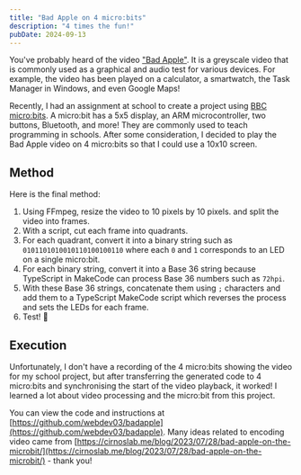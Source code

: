 ```yaml
---
title: "Bad Apple on 4 micro:bits"
description: "4 times the fun!"
pubDate: 2024-09-13
---
```


You've probably heard of the video ["Bad Apple"](https://www.youtube.com/watch?v=FtutLA63Cp8). It is a greyscale video that is commonly used as a graphical and audio test for various devices. For example, the video has been played on a calculator, a smartwatch, the Task Manager in Windows, and even Google Maps!

Recently, I had an assignment at school to create a project using [BBC micro:bits](https://microbit.org/). A micro:bit has a 5x5 display, an ARM microcontroller, two buttons, Bluetooth, and more! They are commonly used to teach programming in schools. After some consideration, I decided to play the Bad Apple video on 4 micro:bits so that I could use a 10x10 screen.

## Method

Here is the final method:

1. Using FFmpeg, resize the video to 10 pixels by 10 pixels. and split the video into frames.
1. With a script, cut each frame into quadrants.
1. For each quadrant, convert it into a binary string such as `0101101010010110100100110` where each `0` and `1` corresponds to an LED on a single micro:bit.
1. For each binary string, convert it into a Base 36 string because TypeScript in MakeCode can process Base 36 numbers such as `72hpi`.
1. With these Base 36 strings, concatenate them using `;` characters and add them to a TypeScript MakeCode script which reverses the process and sets the LEDs for each frame.
1. Test! 🎉

## Execution

Unfortunately, I don't have a recording of the 4 micro:bits showing the video for my school project, but after transferring the generated code to 4 micro:bits and synchronising the start of the video playback, it worked! I learned a lot about video processing and the micro:bit from this project.

You can view the code and instructions at [https://github.com/webdev03/badapple](https://github.com/webdev03/badapple). Many ideas related to encoding video came from [https://cirnoslab.me/blog/2023/07/28/bad-apple-on-the-microbit/](https://cirnoslab.me/blog/2023/07/28/bad-apple-on-the-microbit/) - thank you!
